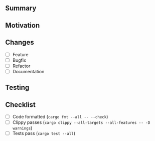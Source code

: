 ## Summary
<!-- What does this PR do? If making a visual change, include screenshots where necessary -->

## Motivation
<!-- Why are you making this change? Link issue, if applicable -->

## Changes
- [ ] Feature
- [ ] Bugfix
- [ ] Refactor
- [ ] Documentation

## Testing
<!-- How did you test this? -->

## Checklist
- [ ] Code formatted (`cargo fmt --all -- --check`)
- [ ] Clippy passes (`cargo clippy --all-targets --all-features -- -D warnings`)
- [ ] Tests pass (`cargo test --all`)
